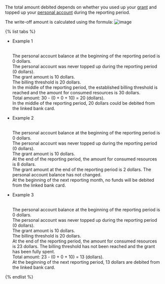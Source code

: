 The total amount debited depends on whether you used up your [grant](../concepts/bonus-account.md) and topped up your [personal account](../concepts/personal-account.md#balance) during the reporting period.

The write-off amount is calculated using the formula:
![image](../../_assets/billing/formula.png)



{% list tabs %}

- Example 1

   <br/>The personal account balance at the beginning of the reporting period is 0 dollars.
   <br/>The personal account was never topped up during the reporting period (0 dollars).
   <br/>The grant amount is 10 dollars.
   <br/>The billing threshold is 20 dollars.
   <br/>In the middle of the reporting period, the established billing threshold is reached and the amount for consumed resources is 30 dollars.
   <br/>Total amount: 30 - (0 + 0 + 10) = 20 (dollars).
   <br/>
   In the middle of the reporting period, 20 dollars could be debited from the linked bank card.

- Example 2

   <br/>The personal account balance at the beginning of the reporting period is 0 dollars.
   <br/>The personal account was never topped up during the reporting period (0 dollars).
   <br/>The grant amount is 10 dollars.
   <br/>At the end of the reporting period, the amount for consumed resources is 8 dollars.
   <br/>The grant amount at the end of the reporting period is 2 dollars. The personal account balance has not changed.
   <br/>At the beginning of the next reporting month, no funds will be debited from the linked bank card.

- Example 3

   <br/>The personal account balance at the beginning of the reporting period is 0 dollars.
   <br/>The personal account was never topped up during the reporting period (0 dollars).
   <br/>The grant amount is 10 dollars.
   <br/>The billing threshold is 20 dollars.
   <br/>At the end of the reporting period, the amount for consumed resources is 23 dollars. The billing threshold has not been reached and the grant has been fully spent.
   <br/>Total amount: 23 - (0 + 0 + 10) = 13 (dollars).
   <br/>
   At the beginning of the next reporting period, 13 dollars are debited from the linked bank card.

{% endlist %}
